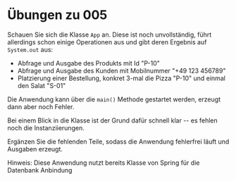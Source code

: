 # Übungen zu 005

Schauen Sie sich die Klasse `App` an. Diese ist noch unvollständig, führt allerdings schon
einige Operationen aus und gibt deren Ergebnis auf `System.out` aus:

* Abfrage und Ausgabe des Produkts mit Id "P-10"
* Abfrage und Ausgabe des Kunden mit Mobilnummer "+49 123 456789"
* Platzierung einer Bestellung, konkret 3-mal die Pizza "P-10" und einmal den Salat "S-01"

Die Anwendung kann über die `main()` Methode gestartet werden, erzeugt dann aber noch Fehler.

Bei einem Blick in die Klasse ist der Grund dafür schnell klar -- es fehlen noch die
Instanziierungen.

Ergänzen Sie die fehlenden Teile, sodass die Anwendung fehlerfrei läuft und Ausgaben erzeugt.


Hinweis: Diese Anwendung nutzt bereits Klasse von Spring für die Datenbank Anbindung